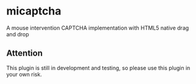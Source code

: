 micaptcha
=========

A mouse intervention CAPTCHA implementation with HTML5 native drag and drop

## Attention

This plugin is still in development and testing, so please use this plugin in your own risk.
